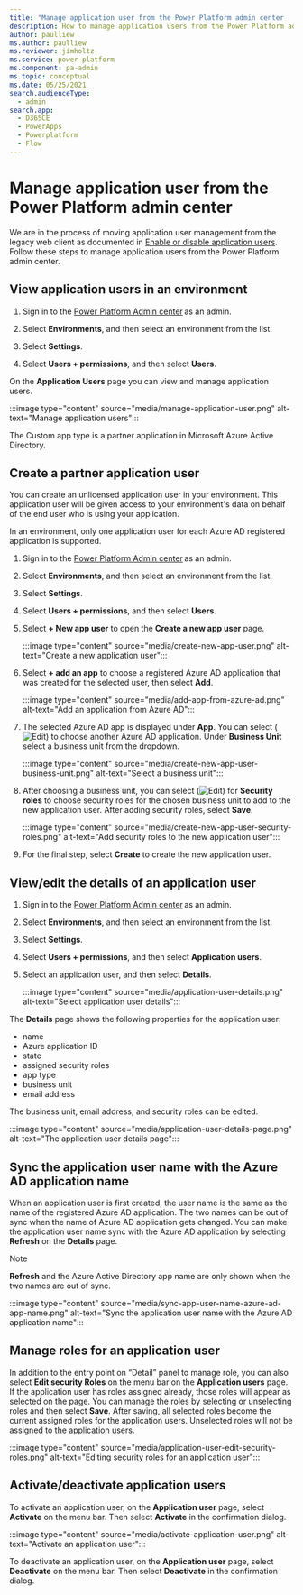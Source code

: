 ```yaml
---
title: "Manage application user from the Power Platform admin center  | MicrosoftDocs"
description: How to manage application users from the Power Platform admin center  
author: paulliew
ms.author: paulliew
ms.reviewer: jimholtz
ms.service: power-platform
ms.component: pa-admin
ms.topic: conceptual
ms.date: 05/25/2021
search.audienceType: 
  - admin
search.app:
  - D365CE
  - PowerApps
  - Powerplatform
  - Flow
---
```

# Manage application user from the Power Platform admin center

We are in the process of moving application user management from the legacy web client as documented in [Enable or disable application users](create-users-assign-online-security-roles.md#enable-or-disable-user-accounts). Follow these steps to manage application users from the Power Platform admin center.

## View application users in an environment 

1. Sign in to the [Power Platform Admin center](https://admin.powerplatform.microsoft.com) as an admin. 

2. Select **Environments**, and then select an environment from the list.

3. Select **Settings**.

4. Select **Users + permissions**, and then select **Users**.

On the **Application Users** page you can view and manage application users.  

:::image type="content" source="media/manage-application-user.png" alt-text="Manage application users":::

The Custom app type is a partner application in Microsoft Azure Active Directory.

## Create a partner application user 

You can create an unlicensed application user in your environment. This application user will be given access to your environment's data on behalf of the end user who is using your application.  

In an environment, only one application user for each Azure AD registered application is supported.   

1. Sign in to the [Power Platform Admin center](https://admin.powerplatform.microsoft.com) as an admin. 

2. Select **Environments**, and then select an environment from the list.

3. Select **Settings**.

4. Select **Users + permissions**, and then select **Users**.

5. Select **+ New app user** to open the **Create a new app user** page.

   :::image type="content" source="media/create-new-app-user.png" alt-text="Create a new application user":::

6. Select **+ add an app** to choose a registered Azure AD application that was created for the selected user, then select **Add**. 

   :::image type="content" source="media/add-app-from-azure-ad.png" alt-text="Add an application from Azure AD":::

7. The selected Azure AD app is displayed under **App**. You can select (![Edit](media/edit-button.png)) to choose another Azure AD application. Under **Business Unit** select a business unit from the dropdown.  

   :::image type="content" source="media/create-new-app-user-business-unit.png" alt-text="Select a business unit":::

8. After choosing a business unit, you can select (![Edit](media/edit-button.png)) for **Security roles** to choose security roles for the chosen business unit to add to the new application user. After adding security roles, select **Save**.

   :::image type="content" source="media/create-new-app-user-security-roles.png" alt-text="Add security roles to the new application user":::

9. For the final step, select **Create** to create the new application user.

## View/edit the details of an application user 

1. Sign in to the [Power Platform Admin center](https://admin.powerplatform.microsoft.com) as an admin. 

2. Select **Environments**, and then select an environment from the list.

3. Select **Settings**.

4. Select **Users + permissions**, and then select **Application users**.

5. Select an application user, and then select **Details**.

   :::image type="content" source="media/application-user-details.png" alt-text="Select application user details":::

The **Details** page shows the following properties for the application user: 
- name 
- Azure application ID
- state
- assigned security roles 
- app type 
- business unit
- email address 
 
The business unit, email address, and security roles can be edited.

:::image type="content" source="media/application-user-details-page.png" alt-text="The application user details page":::

## Sync the application user name with the Azure AD application name  

When an application user is first created, the user name is the same as the name of the registered Azure AD application. The two names can be out of sync when the name of Azure AD application gets changed. You can make the application user name sync with the Azure AD application by selecting **Refresh** on the **Details** page. 

> [!NOTE]
> **Refresh** and the Azure Active Directory app name are only shown when the two names are out of sync. 

:::image type="content" source="media/sync-app-user-name-azure-ad-app-name.png" alt-text="Sync the application user name with the Azure AD application name":::

## Manage roles for an application user 

In addition to the entry point on “Detail” panel to manage role, you can also select **Edit security Roles** on the menu bar on the **Application users** page. If the application user has roles assigned already, those roles will appear as selected on the page. You can manage the roles by selecting or unselecting roles and then select **Save**.  After saving, all selected roles become the current assigned roles for the application users.  Unselected roles will not be assigned to the application users.  

:::image type="content" source="media/application-user-edit-security-roles.png" alt-text="Editing security roles for an application user":::

## Activate/deactivate application users 

To activate an application user, on the **Application user** page, select **Activate** on the menu bar.  Then select **Activate** in the confirmation dialog.  

:::image type="content" source="media/activate-application-user.png" alt-text="Activate an application user"::: 

To deactivate an application user, on the **Application user** page, select **Deactivate** on the menu bar. Then select **Deactivate** in the confirmation dialog.  
